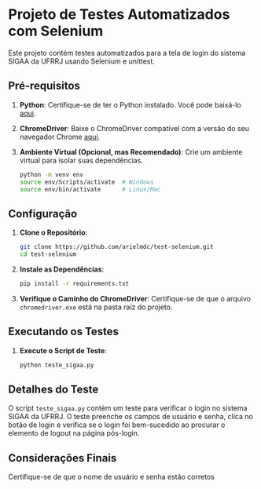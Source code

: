 
# Projeto de Testes Automatizados com Selenium

Este projeto contém testes automatizados para a tela de login do sistema SIGAA da UFRRJ usando Selenium e unittest.


## Pré-requisitos

1. **Python**: Certifique-se de ter o Python instalado. Você pode baixá-lo [aqui](https://www.python.org/downloads/).

2. **ChromeDriver**: Baixe o ChromeDriver compatível com a versão do seu navegador Chrome [aqui](https://sites.google.com/chromium.org/driver/downloads).

3. **Ambiente Virtual (Opcional, mas Recomendado)**: Crie um ambiente virtual para isolar suas dependências.
   ```bash
   python -m venv env
   source env/Scripts/activate  # Windows
   source env/bin/activate      # Linux/Mac
   ```

## Configuração

1. **Clone o Repositório**:
   ```bash
   git clone https://github.com/arielmdc/test-selenium.git
   cd test-selenium
   ```

2. **Instale as Dependências**:
   ```bash
   pip install -r requirements.txt
   ```

3. **Verifique o Caminho do ChromeDriver**:
   Certifique-se de que o arquivo `chromedriver.exe` está na pasta raiz do projeto.

## Executando os Testes

1. **Execute o Script de Teste**:
   ```bash
   python teste_sigaa.py
   ```

## Detalhes do Teste

O script `teste_sigaa.py` contém um teste para verificar o login no sistema SIGAA da UFRRJ. O teste preenche os campos de usuário e senha, clica no botão de login e verifica se o login foi bem-sucedido ao procurar o elemento de logout na página pós-login.


## Considerações Finais

Certifique-se de que o nome de usuário e senha estão corretos